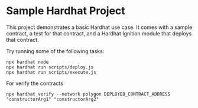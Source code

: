 # Sample Hardhat Project

This project demonstrates a basic Hardhat use case. It comes with a sample contract, a test for that contract, and a Hardhat Ignition module that deploys that contract.

Try running some of the following tasks:

```shell
npx hardhat node
npx hardhat run scripts/deploy.js
npx hardhat run scripts/execute.js
```
For verify the contracts

```shell
npx hardhat verify --network polygon DEPLOYED_CONTRACT_ADDRESS "constructorArg1" "constructorArg2"
```